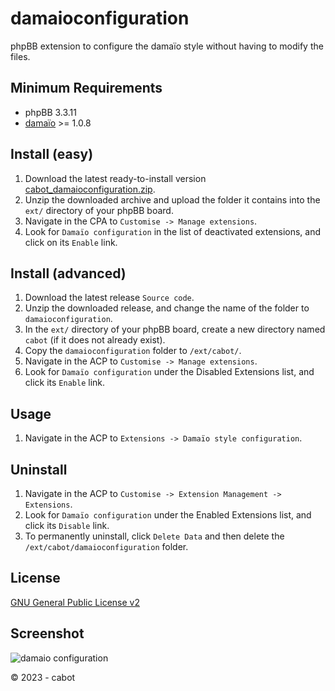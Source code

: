# damaioconfiguration
phpBB extension to configure the damaïo style without having to modify the files.

## Minimum Requirements
* phpBB 3.3.11
* [damaïo](https://github.com/cabot/damaio) >= 1.0.8

## Install (easy)
1. Download the latest ready-to-install version [cabot_damaioconfiguration.zip](https://github.com/cabot/damaioconfiguration/releases/latest/download/cabot_damaioconfiguration.zip).
2. Unzip the downloaded archive and upload the folder it contains into the `ext/` directory of your phpBB board.
3. Navigate in the CPA to `Customise -> Manage extensions`.
4. Look for `Damaïo configuration` in the list of deactivated extensions, and click on its `Enable` link.

## Install (advanced)
1. Download the latest release `Source code`.
2. Unzip the downloaded release, and change the name of the folder to `damaioconfiguration`.
3. In the `ext/` directory of your phpBB board, create a new directory named `cabot` (if it does not already exist).
4. Copy the `damaioconfiguration` folder to `/ext/cabot/`.
5. Navigate in the ACP to `Customise -> Manage extensions`.
6. Look for `Damaïo configuration` under the Disabled Extensions list, and click its `Enable` link.

## Usage
1. Navigate in the ACP to `Extensions -> Damaïo style configuration`.

## Uninstall
1. Navigate in the ACP to `Customise -> Extension Management -> Extensions`.
2. Look for `Damaïo configuration` under the Enabled Extensions list, and click its `Disable` link.
3. To permanently uninstall, click `Delete Data` and then delete the `/ext/cabot/damaioconfiguration` folder.

## License
[GNU General Public License v2](http://opensource.org/licenses/GPL-2.0)

## Screenshot
![damaio configuration](https://github.com/cabot/damaioconfiguration/assets/6350179/4dbbba80-7acd-4dd3-a1c4-4876b2723d4c)

© 2023 - cabot
